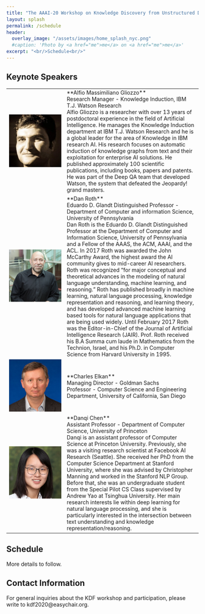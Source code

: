 ```yaml
---
title: "The AAAI-20 Workshop on Knowledge Discovery from Unstructured Data in Financial Services"
layout: splash
permalink: /schedule
header:
  overlay_image: "/assets/images/home_splash_nyc.png"
  #caption: 'Photo by <a href="me">me</a> on <a href="me">me</a>'
excerpt: "<br/>Schedule<br/>"
---
```

<h2>Keynote Speakers</h2>
<table>
<colgroup>
<col width="30%" />
<col width="70%" />
</colgroup>
<tbody>
<tr>
<td markdown="span"><img src="/assets/images/gliozzo.jpg" alt="Alfio Massimiliano Gliozzo" width="%10"/></td>
<td markdown="span">**Alfio Massimiliano Gliozzo**<br>
Research Manager - Knowledge Induction, IBM T.J. Watson Research<br>
Alfio Gliozzo is a researcher with over 13 years of postdoctoral experience in the field of Artificial Intelligence. He manages the Knowledge Induction department at IBM T.J. Watson Research and he is a global leader for the area of Knowledge in IBM research AI. His research focuses on automatic induction of knowledge graphs from text and their exploitation for enterprise AI solutions. He published approximately 100 scientific publications, including books, papers and patents. He was part of the Deep QA team that developed Watson, the system that defeated the Jeopardy! grand masters.
 </td>
 </tr>

<tr>
<td markdown="span"><img src="/assets/images/dan.jpg" alt="Dan Roth" width="%10"/></td>
<td markdown="span">**Dan Roth**<br>
Eduardo D. Glandt Distinguished Professor - Department of Computer and information Science, 
University of Pennsylvania<br>
Dan Roth is the Eduardo D. Glandt Distinguished Professor at the Department of Computer and Information Science, University of Pennsylvania and a Fellow of the AAAS, the ACM, AAAI, and the ACL. In 2017 Roth was awarded the John McCarthy Award, the highest award the AI community gives to mid-career AI researchers. Roth was recognized “for major conceptual and theoretical advances in the modeling of natural language understanding, machine learning, and reasoning.” Roth has published broadly in machine learning, natural language processing, knowledge representation and reasoning, and learning theory, and has developed advanced machine learning based tools for natural language applications that are being used widely. Until February 2017 Roth was the Editor-in-Chief of the Journal of Artificial Intelligence Research (JAIR). Prof. Roth received his B.A Summa cum laude in Mathematics from the Technion, Israel, and his Ph.D. in Computer Science from Harvard University in 1995.
 </td>
 </tr>
 
 <tr>
 <td markdown="span"><img src="/assets/images/charles.jpg" alt="Charles P Elkan" width="%20"/></td>
<td markdown="span">**Charles Elkan**<br>
Managing Director - Goldman Sachs<br>
Professor - Computer Science and Engineering Department, University of California, San Diego<br>
 </td>
</tr>
<tr>
 <td markdown="span"><img src="/assets/images/danqi.jpg" alt="Danqi Chen" width="%20"/></td>
<td markdown="span">**Danqi Chen**<br>
Assistant Professor - Department of Computer Science, University of Princeton<br>
Danqi is an assistant professor of Computer Science at Princeton University. Previously, she was a visiting research scientist at Facebook AI Research (Seattle). She received her PhD from the Computer Science Department at Stanford University, where she was advised by Christopher Manning and worked in the Stanford NLP Group. Before that, she was an undergraduate student from the Special Pilot CS Class supervised by Andrew Yao at Tsinghua University. Her main research interests lie within deep learning for natural language processing, and she is particularly interested in the intersection between text understanding and knowledge representation/reasoning.
 </td>
</tr>
</tbody>
</table>

<h2>Schedule</h2>

More details to follow. 

<h2 id='contact'>Contact Information</h2>
For general inquiries about the KDF workshop and participation, please write to kdf2020@easychair.org.
